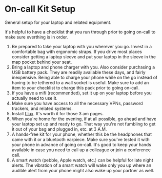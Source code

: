 # On-call Kit Setup

General setup for your laptop and related equipment.

It's helpful to have a checklist that you run through prior to going on-call to make sure everthing is in order.

1. Be prepared to take your laptop with you wherever you go. Invest in a comfortable bag with ergonomic straps. If you drive most places consider getting a laptop sleeve and put your laptop in the sleeve in the map pocket behind your seat.
2. Bring a laptop and phone charger with you. Also consider purchasing a USB battery pack. They are readily available these days, and fairly inexpensive. Being able to charge your phone while on the go instead of having to be tethered to a wall socket is useful. Make sure to add an item to your checklist to charge this pack prior to going on-call.
3. If you have a mifi (recommended), set it up on your laptop before you actually need to use it.
4. Make sure you have access to all the necessary VPNs, password trackers, and related systems.
5. Install [f.lux](https://justgetflux.com/). It's worth it for those 3 am pages.
6. When you're home for the evening, if at all possible, go ahead and have your laptop set up and ready to go. That way you're not fumbling to get it out of your bag and plugged in, etc. at 3 A.M.
7. A hands-free kit for your phone, whether this be the headphones that came with it or a bluetooth earpiece. Make sure you've tested it with your phone in advance of going on-call. It's good to keep your hands available in case you need to call up a colleague or join a conference call.
7. A smart watch (pebble, Apple watch, etc.) can be helpful for late night alerts. The vibration of a smart watch will wake only you up where an audible alert from your phone might also wake up your partner as well.

